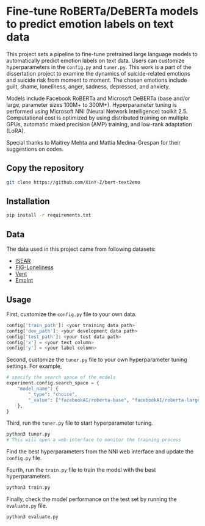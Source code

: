 # Fine-tune RoBERTa/DeBERTa models to predict emotion labels on text data
This project sets a pipeline to fine-tune pretrained large language models to automatically predict emotion labels on text data. Users can customize hyperparameters in the `config.py` and `tuner.py`. This work is a part of the dissertation project to examine the dynamics of suicide-related emotions and suicide risk from moment to moment. The chosen emotions include guilt, shame, loneliness, anger, sadness, depressed, and anxiety.

Models include Facebook RoBERTa and Microsoft DeBERTa (base and/or large, parameter sizes 100M+ to 300M+). Hyperparameter
tuning is performed using Microsoft NNI (Neural Network Intelligence) toolkit 2.5. Computational cost is optimized by using 
distributed training on multiple GPUs, automatic mixed precision (AMP) training, and low-rank adaptation (LoRA).

Special thanks to Maitrey Mehta and Mattia Medina-Grespan for their suggestions on codes.  

## Copy the repository
```bash
git clone https://github.com/XinY-Z/bert-text2emo
```

## Installation
```bash
pip install -r requirements.txt
```

## Data
The data used in this project came from following datasets:
- [ISEAR](https://paperswithcode.com/dataset/isear)
- [FIG-Loneliness](https://huggingface.co/datasets/FIG-Loneliness/FIG-Loneliness)
- [Vent](https://paperswithcode.com/dataset/vent)
- [EmoInt](https://www.kaggle.com/code/ardacandra/wassa-2017-emotion-intensity)

## Usage
First, customize the `config.py` file to your own data. 
```python
config['train_path']: <your training data path>
config['dev_path']: <your development data path>
config['test_path']: <your test data path>
config['x'] = <your text column>
config['y'] = <your label column>
```

Second, customize the `tuner.py` file to your own hyperparameter tuning settings. For example, 
```python
# specify the search space of the models
experiment.config.search_space = {
    "model_name": {
        "_type": "choice",
        "_value": ["facebookAI/roberta-base", "facebookAI/roberta-large", "microsoft/deberta-base", "microsoft/deberta-large"]
    },
}
```

Third, run the `tuner.py` file to start hyperparameter tuning.
```bash
python3 tuner.py
# This will open a web interface to monitor the training process
```
Find the best hyperparameters from the NNI web interface and update the `config.py` file.

Fourth, run the `train.py` file to train the model with the best hyperparameters.
```bash
python3 train.py
```

Finally, check the model performance on the test set by running the `evaluate.py` file.
```bash
python3 evaluate.py
```
